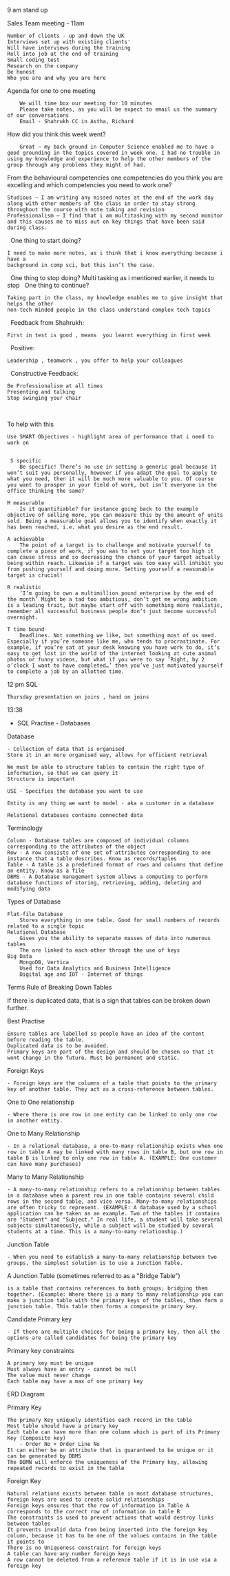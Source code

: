 9 am stand up 


Sales Team meeting - 11am 

	Number of clients - up and down the UK
	Interviews set up with existing clients' 
	Will have interviews during the training  
	Roll into job at the end of training 
	Small coding test 
	Research on the company 
	Be honest
	Who you are and why you are here 

Agenda for one to one meeting
        
        We will time box our meeting for 10 minutes
        Please take notes, as you will be expect to email us the summary of our conversations
        Email - Shahrukh CC in Astha, Richard

How did you think this week went?
        
        Great – my back ground in Computer Science enabled me to have a good grounding in the topics covered in week one. I had no trouble in using my knowledge and experience to help the other members of the group through any problems they might of had. 
        
   
From the behavioural competencies one competencies do you think you are excelling and which competencies you need to work one? 
    
    Studious – I am writing any missed notes at the end of the work day along with other members of the class in order to stay strong throughout the course with note taking and revision 
    Professionalism – I find that i am multitasking with my second monitor and this causes me to miss out on key things that have been said during class.
 
One thing to start doing?
    
    I need to make more notes, as i think that i know everything because i have a
    background in comp sci, but this isn’t the case. 
 
One thing to stop doing? 
    Multi tasking as i mentioned earlier, it needs to stop
 
One thing to continue?
    
    Taking part in the class, my knowledge enables me to give insight that helps the other
    non-tech minded people in the class understand complex tech topics 
 
Feedback from Shahrukh:
	
	First in test is good , means  you learnt everything in first week 
 
Positive:
	
	Leadership , teamwork , you offer to help your colleagues 
 
Constructive Feedback:
	
	Be Professionalism at all times 
	Presenting and talking 
	Stop swinging your chair 
 


To help with this 
    
    Use SMART Objectives - highlight area of performance that i need to work on 


     S specific
        Be specific! There’s no use in setting a generic goal because it won’t suit you personally, however if you adapt the goal to apply to what you need, then it will be much more valuable to you. Of course you want to prosper in your field of work, but isn’t everyone in the office thinking the same? 
    
    M measurable
        Is it quantifiable? For instance going back to the example objective of selling more, you can measure this by the amount of units sold. Being a measurable goal allows you to identify when exactly it has been reached, i.e. what you desire as the end result.
    
    A achievable
        The point of a target is to challenge and motivate yourself to complete a piece of work, if you was to set your target too high it can cause stress and so decreasing the chance of your target actually being within reach. Likewise if a target was too easy will inhibit you from pushing yourself and doing more. Setting yourself a reasonable target is crucial!
    
    R realistic
        ‘I’m going to own a multimillion pound enterprise by the end of the month’ Might be a tad too ambitious, don’t get me wrong ambition is a leading trait, but maybe start off with something more realistic, remember all successful business people don’t just become successful overnight.
    
    T time bound
        Deadlines. Not something we like, but something most of us need. Especially if you’re someone like me, who tends to procrastinate. For example, if you’re sat at your desk knowing you have work to do, it’s easy to get lost in the world of the internet looking at cute animal photos or funny videos, but what if you were to say ‘Right, by 2 o’clock I want to have completed…’ then you’ve just motivated yourself to complete a job by an allotted time.


12 pm SQL 
    
    Thursday presentation on joins , hand on joins 



13:38 
- SQL Practise - Databases

Database 
	
	- Collection of data that is organised  
	Store it in an more organised way, allows for efficient retrieval 

	We must be able to structure tables to contain the right type of information, so that we can query it 
	Structure is important 

	USE - Specifies the database you want to use

	Entity is any thing we want to model - aka a customer in a database 

	Relational databases contains connected data
	
	
	
Terminology
	
	Column - Database tables are composed of individual columns corresponding to the attributes of the object 
	Row - A row consists of one set of attributes corresponding to one instance that a table describes. Know as records/tuples
	Table - A table is a predefined format of rows and columns that define an entity. Know as a file 
	DBMS - A Database management system allows a computing to perform database functions of storing, retrieving, adding, deleting and modifying data
	
Types of Database
	
	Flat-file Database
		Stores everything in one table. Good for small numbers of records related to a single topic 
	Relational Database
		Gives you the ability to separate masses of data into numerous tables
		The are linked to each other through the use of keys
	Big Data
		MongoDB, Vertica
		Used for Data Analytics and Business Intelligence
		Digital age and IOT - Internet of things 
	
	

Terms
Rule of Breaking Down Tables

If there is duplicated data, that is a sign that tables can be broken down further.

Best Practise

	Ensure tables are labelled so people have an idea of the content before reading the table.
	Duplicated data is to be avoided.
	Primary keys are part of the design and should be chosen so that it wont change in the future. Must be permanent and static.
	
Foreign Keys 

	- Foreign keys are the columns of a table that points to the primary key of another table. They act as a cross-reference between tables.
	
One to One relationship 

	- Where there is one row in one entity can be linked to only one row in another entity.
	
One to Many Relationship 

	- In a relational database, a one-to-many relationship exists when one row in table A may be linked with many rows in table B, but one row in table B is linked to only one row in table A. (EXAMPLE: One customer can have many purchases)
	
Many to Many Relationship 

	- A many-to-many relationship refers to a relationship between tables in a database when a parent row in one table contains several child rows in the second table, and vice versa. Many-to-many relationships are often tricky to represent. (EXAMPLE: A database used by a school application can be taken as an example. Two of the tables it contains are "Student" and "Subject." In real life, a student will take several subjects simultaneously, while a subject will be studied by several students at a time. This is a many-to-many relationship.)
	
Junction Table 

	- When you need to establish a many-to-many relationship between two groups, the simplest solution is to use a Junction Table.

A Junction Table (sometimes referred to as a "Bridge Table") 

	is a table that contains references to both groups; bridging them together. (Example: Where there is a many to many relationship you can make a junction table with the primary keys of the tables, then form a junction table. This table then forms a composite primary key.
	
Candidate Primary key 

	- If there are multiple choices for being a primary key, then all the options are called candidates for being the primary key

Primary key constraints

	A primary key must be unique 
	Must always have an entry - cannot be null 
	The value must never change 
	Each table may have a max of one primary key 


ERD Diagram 

Primary Key
	
	The primary Key uniquely identifies each record in the table
	Most table should have a primary key
	Each table can have more than one column which is part of its Primary Key (Composite key) 
		- Order No + Order Line No 
	It can either be an attribute that is guaranteed to be unique or it can be generated by DBMS
	The DBMN will enforce the uniqueness of the Primary key, allowing repeated records to exist in the table



Foreign Key 
	
	Natural relations exists between table in most database structures, foreign keys are used to create solid relationships 
	Foreign keys ensures that the row of information in Table A corresponds to the correct row of information in table B
	The constraints is used to prevent actions that would destroy links between tables
	It prevents invalid data from being inserted into the foreign key column, because it has to be one of the values contains in the table it points to
	There is no Uniqueness constraint for foreign keys
	A table can have any number foreign keys
	A row cannot be deleted from a reference table if it is in use via a foreign key 
